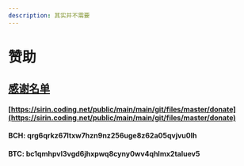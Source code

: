 ```yaml
---
description: 其实并不需要
---
```


# 赞助

## [感谢名单](https://sirin.coding.net/public/main/main/git/files/master/donate)

#### [https://sirin.coding.net/public/main/main/git/files/master/donate](https://sirin.coding.net/public/main/main/git/files/master/donate)

#### BCH: qrg6qrkz67ltxw7hzn9nz256uge8z62a05qvjvu0lh

#### **BTC: bc1qmhpvl3vgd6jhxpwq8cyny0wv4qhlmx2taluev5**
